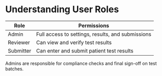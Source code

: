 # Understanding User Roles

| Role      | Permissions                                          |
|-----------|------------------------------------------------------|
| Admin     | Full access to settings, results, and submissions    |
| Reviewer  | Can view and verify test results                     |
| Submitter | Can enter and submit patient test results            |

Admins are responsible for compliance checks and final sign-off on test batches.
